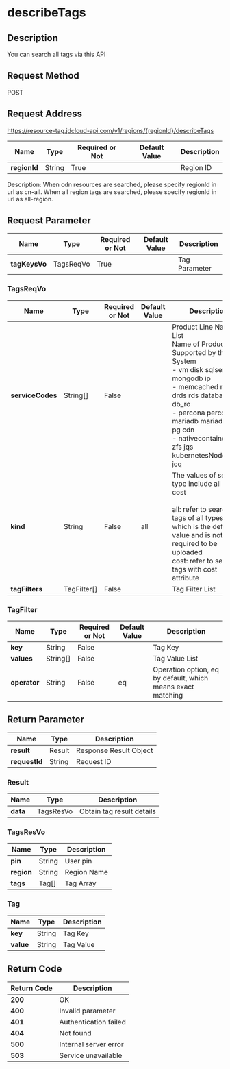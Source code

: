 # describeTags


## Description
You can search all tags via this API<br/>



## Request Method
POST

## Request Address
https://resource-tag.jdcloud-api.com/v1/regions/{regionId}/describeTags

|Name|Type|Required or Not|Default Value|Description|
|---|---|---|---|---|
|**regionId**|String|True| |Region ID|

Description: When cdn resources are searched, please specify regionId in url as cn-all. When all region tags are searched, please specify regionId in url as all-region.

## Request Parameter
|Name|Type|Required or Not|Default Value|Description|
|---|---|---|---|---|
|**tagKeysVo**|TagsReqVo|True| |Tag Parameter|

### TagsReqVo
|Name|Type|Required or Not|Default Value|Description|
|---|---|---|---|---|
|**serviceCodes**|String[]|False| |Product Line Name List<br>Name of Product Line Supported by the Tag System<br>- vm               disk        sqlserver  es          mongodb               ip<br>- memcached        redis       drds       rds         database              db_ro<br>- percona          percona_ro  mariadb    mariadb_ro  pg                    cdn<br>- nativecontainer  pod         zfs        jqs         kubernetesNodegroup   jcq<br>|
|**kind**|String|False|all|The values of search type include all and cost<br/><br>all: refer to search tags of all types, which is the default value and is not required to be uploaded<br>cost: refer to search tags with cost attribute<br>|
|**tagFilters**|TagFilter[]|False| |Tag Filter List|
### TagFilter
|Name|Type|Required or Not|Default Value|Description|
|---|---|---|---|---|
|**key**|String|False| |Tag Key|
|**values**|String[]|False| |Tag Value List|
|**operator**|String|False|eq|Operation option, eq by default, which means exact matching|

## Return Parameter
|Name|Type|Description|
|---|---|---|
|**result**|Result|Response Result Object|
|**requestId**|String|Request ID|

### Result
|Name|Type|Description|
|---|---|---|
|**data**|TagsResVo|Obtain tag result details|
### TagsResVo
|Name|Type|Description|
|---|---|---|
|**pin**|String|User pin|
|**region**|String|Region Name|
|**tags**|Tag[]|Tag Array|
### Tag
|Name|Type|Description|
|---|---|---|
|**key**|String|Tag Key|
|**value**|String|Tag Value|

## Return Code
|Return Code|Description|
|---|---|
|**200**|OK|
|**400**|Invalid parameter|
|**401**|Authentication failed|
|**404**|Not found|
|**500**|Internal server error|
|**503**|Service unavailable|
